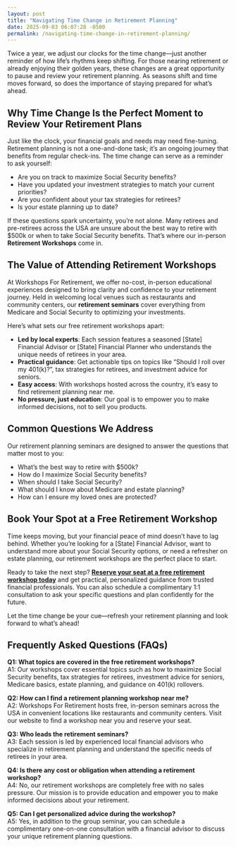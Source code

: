 ```yaml
---
layout: post
title: "Navigating Time Change in Retirement Planning"
date: 2025-09-03 06:07:28 -0500
permalink: /navigating-time-change-in-retirement-planning/
---
```

Twice a year, we adjust our clocks for the time change—just another reminder of how life’s rhythms keep shifting. For those nearing retirement or already enjoying their golden years, these changes are a great opportunity to pause and review your retirement planning. As seasons shift and time moves forward, so does the importance of staying prepared for what’s ahead.

## Why Time Change Is the Perfect Moment to Review Your Retirement Plans

Just like the clock, your financial goals and needs may need fine-tuning. Retirement planning is not a one-and-done task; it’s an ongoing journey that benefits from regular check-ins. The time change can serve as a reminder to ask yourself:

- Are you on track to maximize Social Security benefits?
- Have you updated your investment strategies to match your current priorities?
- Are you confident about your tax strategies for retirees?
- Is your estate planning up to date?

If these questions spark uncertainty, you’re not alone. Many retirees and pre-retirees across the USA are unsure about the best way to retire with $500k or when to take Social Security benefits. That’s where our in-person **Retirement Workshops** come in.

## The Value of Attending Retirement Workshops

At Workshops For Retirement, we offer no-cost, in-person educational experiences designed to bring clarity and confidence to your retirement journey. Held in welcoming local venues such as restaurants and community centers, our **retirement seminars** cover everything from Medicare and Social Security to optimizing your investments.

Here’s what sets our free retirement workshops apart:

- **Led by local experts**: Each session features a seasoned [State] Financial Advisor or [State] Financial Planner who understands the unique needs of retirees in your area.
- **Practical guidance**: Get actionable tips on topics like “Should I roll over my 401(k)?”, tax strategies for retirees, and investment advice for seniors.
- **Easy access**: With workshops hosted across the country, it’s easy to find retirement planning near me.
- **No pressure, just education**: Our goal is to empower you to make informed decisions, not to sell you products.

## Common Questions We Address

Our retirement planning seminars are designed to answer the questions that matter most to you:

- What’s the best way to retire with $500k?
- How do I maximize Social Security benefits?
- When should I take Social Security?
- What should I know about Medicare and estate planning?
- How can I ensure my loved ones are protected?

## Book Your Spot at a Free Retirement Workshop

Time keeps moving, but your financial peace of mind doesn’t have to lag behind. Whether you’re looking for a [State] Financial Advisor, want to understand more about your Social Security options, or need a refresher on estate planning, our retirement workshops are the perfect place to start.

Ready to take the next step? **[Reserve your seat at a free retirement workshop today](https://workshopsforretirement.com/)** and get practical, personalized guidance from trusted financial professionals. You can also schedule a complimentary 1:1 consultation to ask your specific questions and plan confidently for the future.

Let the time change be your cue—refresh your retirement planning and look forward to what’s ahead!

## Frequently Asked Questions (FAQs)

**Q1: What topics are covered in the free retirement workshops?**  
A1: Our workshops cover essential topics such as how to maximize Social Security benefits, tax strategies for retirees, investment advice for seniors, Medicare basics, estate planning, and guidance on 401(k) rollovers.

**Q2: How can I find a retirement planning workshop near me?**  
A2: Workshops For Retirement hosts free, in-person seminars across the USA in convenient locations like restaurants and community centers. Visit our website to find a workshop near you and reserve your seat.

**Q3: Who leads the retirement seminars?**  
A3: Each session is led by experienced local financial advisors who specialize in retirement planning and understand the specific needs of retirees in your area.

**Q4: Is there any cost or obligation when attending a retirement workshop?**  
A4: No, our retirement workshops are completely free with no sales pressure. Our mission is to provide education and empower you to make informed decisions about your retirement.

**Q5: Can I get personalized advice during the workshop?**  
A5: Yes, in addition to the group seminar, you can schedule a complimentary one-on-one consultation with a financial advisor to discuss your unique retirement planning questions.

<script type="application/ld+json">
{
  "@context": "https://schema.org",
  "@type": "BlogPosting",
  "headline": "Navigating Time Change in Retirement Planning",
  "description": "Workshops For Retirement offers no-cost, in-person retirement seminars focused on Social Security, tax strategies, and investment advice to help retirees and pre-retirees plan confidently.",
  "author": {
    "@type": "Person",
    "name": "Workshops For Retirement"
  },
  "publisher": {
    "@type": "Person",
    "name": "Workshops For Retirement"
  },
  "mainEntityOfPage": {
    "@type": "WebPage",
    "@id": "https://workshopsforretirement.com/"
  },
  "datePublished": "2024-06-01",
  "dateModified": "2024-06-01"
}
</script>

<script type="application/ld+json">
{
  "@context": "https://schema.org",
  "@type": "FAQPage",
  "mainEntity": [
    {
      "@type": "Question",
      "name": "What topics are covered in the free retirement workshops?",
      "acceptedAnswer": {
        "@type": "Answer",
        "text": "Our workshops cover essential topics such as how to maximize Social Security benefits, tax strategies for retirees, investment advice for seniors, Medicare basics, estate planning, and guidance on 401(k) rollovers."
      }
    },
    {
      "@type": "Question",
      "name": "How can I find a retirement planning workshop near me?",
      "acceptedAnswer": {
        "@type": "Answer",
        "text": "Workshops For Retirement hosts free, in-person seminars across the USA in convenient locations like restaurants and community centers. Visit our website to find a workshop near you and reserve your seat."
      }
    },
    {
      "@type": "Question",
      "name": "Who leads the retirement seminars?",
      "acceptedAnswer": {
        "@type": "Answer",
        "text": "Each session is led by experienced local financial advisors who specialize in retirement planning and understand the specific needs of retirees in your area."
      }
    },
    {
      "@type": "Question",
      "name": "Is there any cost or obligation when attending a retirement workshop?",
      "acceptedAnswer": {
        "@type": "Answer",
        "text": "No, our retirement workshops are completely free with no sales pressure. Our mission is to provide education and empower you to make informed decisions about your retirement."
      }
    },
    {
      "@type": "Question",
      "name": "Can I get personalized advice during the workshop?",
      "acceptedAnswer": {
        "@type": "Answer",
        "text": "Yes, in addition to the group seminar, you can schedule a complimentary one-on-one consultation with a financial advisor to discuss your unique retirement planning questions."
      }
    }
  ]
}
</script>